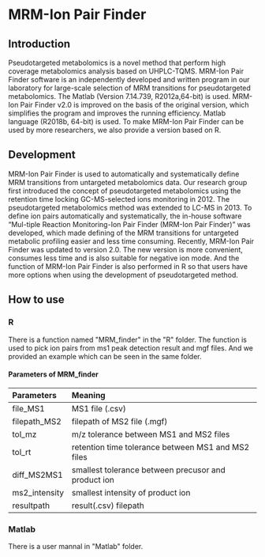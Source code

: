 # MRM-Ion Pair Finder

## Introduction
Pseudotargeted metabolomics is a novel method that perform high coverage metabolomics analysis based on UHPLC-TQMS. MRM-Ion Pair Finder software is an independently developed and written program in our laboratory for large-scale selection of MRM transitions for pseudotargeted metabolomics. The Matlab (Version 7.14.739, R2012a,64-bit) is used. MRM-Ion Pair Finder v2.0 is improved on the basis of the original version, which simplifies the program and improves the running efficiency. Matlab language (R2018b, 64-bit) is used. To make MRM-Ion Pair Finder can be used by more researchers, we also provide a version based on R.

## Development
MRM-Ion Pair Finder is used to automatically and systematically define MRM transitions from untargeted metabolomics data. Our research group first introduced the concept of pseudotargeted metabolomics using the retention time locking GC-MS-selected ions monitoring in 2012. The pseudotargeted metabolomics method was extended to LC-MS in 2013. To define ion pairs automatically and systematically, the in-house software “Mul-tiple Reaction Monitoring-Ion Pair Finder (MRM-Ion Pair Finder)” was developed, which made defining of the MRM transitions for untargeted metabolic profiling easier and less time consuming. Recently, MRM-Ion Pair Finder was updated to version 2.0. The new version is more convenient, consumes less time and is also suitable for negative ion mode. And the function of MRM-Ion Pair Finder is also performed in R so that users have more options when using the development of pseudotargeted method.

## How to use
### R
There is a function named "MRM_finder" in the "R" folder. The function is used to pick ion pairs from ms1 peak detection result and mgf files. And we provided an example which can be seen in the same folder.
#### Parameters of MRM_finder
|Parameters 	|Meaning                                                |
|:--------------|:------------------------------------------------------|
|file_MS1	    |MS1 file (.csv)                                        |
|filepath_MS2   |filepath of MS2 file (.mgf)                            |
|tol_mz         |m/z tolerance between MS1 and MS2 files                |
|tol_rt	        |retention time tolerance between MS1 and MS2 files     |
|diff_MS2MS1	|smallest tolerance between precusor and product ion    |
|ms2_intensity  |smallest intensity of product ion                      |
|resultpath     |result(.csv) filepath                                  |

### Matlab
There is a user mannal in "Matlab" folder. 
